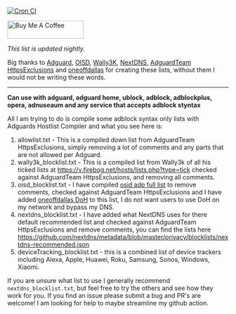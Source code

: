 [![Cron CI](https://github.com/travisboss/Jefe-Lists/actions/workflows/cron.yml/badge.svg?branch=main)](https://github.com/travisboss/Jefe-Lists/actions/workflows/cron.yml)

<a href="https://www.buymeacoffee.com/jefeList" target="_blank"><img src="https://cdn.buymeacoffee.com/buttons/default-orange.png" alt="Buy Me A Coffee" height="41" width="174"></a>

_This list is updated nightly._

Big thanks to [Adguard](https://github.com/AdguardTeam/HostlistCompiler), [OISD](https://oisd.nl/), [Wally3K](https://firebog.net/), [NextDNS](https://github.com/nextdns), [AdguardTeam HttpsExclusions](https://github.com/AdguardTeam/HttpsExclusions) and [oneoffdallas](https://github.com/oneoffdallas/dohservers) for creating these lists, without them I would not be writing these words.

<hr />

**Can use with adguard, adguard home, ublock, adblock, adblockplus, opera, adnuseaum and any service that accepts adblock styntax**

All I am trying to do is compile some adblock syntax only lists with Adguards Hostlist Compiler and what you see here is:

1. allowlist.txt - This is a compiled down list from AdguardTeam HttpsExclusions, simply removing a lot of comments and any parts that are not allowed per Adguard.
2. wally3k_blocklist.txt - This is a compiled list from Wally3k of all his ticked lists at https://v.firebog.net/hosts/lists.php?type=tick checked against AdguardTeam HttpsExclusions, and removing all comments.
3. oisd_blocklist.txt - I have compiled [osid adp full list](https://abp.oisd.nl/) to remove comments, checked against AdguardTeam HttpsExclusions and I have added [oneoffdallas DoH](https://github.com/oneoffdallas/dohservers) to this list, I do not want users to use DoH on my network and bypass my DNS.
4. nextdns_blocklist.txt - I have added what NextDNS uses for there default recommended list and checked against AdguardTeam HttpsExclusions and remove comments, you can find the lists here https://github.com/nextdns/metadata/blob/master/privacy/blocklists/nextdns-recommended.json
5. deviceTracking_blocklist.txt - this is a combined list of device trackers including Alexa, Apple, Huawei, Roku, Samsung, Sonos, Windows, Xiaomi.

If you are unsure what list to use I generally recommend `nextdns_blocklist.txt`, but feel free to try the others and see how they work for you. If you find an issue please submit a bug and PR's are welcome! I am looking for help to maybe streamline my github action.
